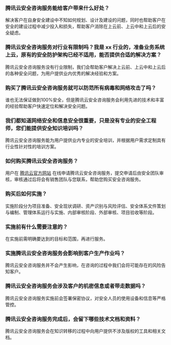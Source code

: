 
### 腾讯云安全咨询服务能给客户带来什么好处？
解决客户在自身安全建设中不知如何规划、设计及建设的问题，同时也帮助客户在安全的建设过程中减少投入和损失，帮助客户消除在上云前、上云中和上云后的安全疑虑。

### 腾讯云安全咨询服务对行业有限制吗？我是 xx 行业的，准备业务系统上云，原有的安全防护架构已经不适用，能否提供合适的解决方案？
腾讯云安全咨询服务没有行业限制，我们会帮助客户解决上云前、上云中和上云后的各种安全问题，为用户提供业内优秀的解决经验和方案。

### 购买了腾讯云安全咨询服务就可以防范所有病毒和网络攻击了吗？
谁也无法保证做到100%安全，但是腾讯云安全咨询服务会利用先进的技术和丰富的经验帮助客户快速定位和解决安全问题。

### 我们都知道网络安全和信息安全很重要，只是没有专业的安全工程师，您们能提供安全知识培训吗？
腾讯云安全咨询服务能为用户提供业内专业的安全培训，并根据用户需求定制具有行业性针对性的培训方案。

### 如何购买腾讯云安全咨询服务？
用户在 [腾讯云官方网站](https://cloud.tencent.com/) 在线申请腾讯云安全咨询服务，提交申请后由安全团队审核，审核通过后将会有销售团队与您联系，帮助您购买安全咨询服务。

### 购买后如何实施？
实施阶段分为项目准备、安全现状调研、资产识别与风险评估、安全体系文件策划与编制、管理体系运行与实施、内部审核阶段、外部审核、项目验收等阶段。

### 实施前有什么需要注意的？   
在实施前需明确要达到的目标和范围，再进行服务。

### 实施腾讯云安全咨询服务会影响到客户生产作业吗？
腾讯云安全咨询服务并不会产生影响，在咨询的过程中我们会将可能存在的风险告知客户。

### 腾讯云安全咨询服务会涉及客户的机密信息或者带走数据吗？
腾讯云安全咨询服务实施前会签署保密协议，对安全人员的使用设备和信息等严格管控。
### 腾讯云安全咨询服务完成后，会留下哪些技术文档和资料？
腾讯云安全咨询服务会在知识转移的过程中向用户提供不涉及版权的工具和相关文档。
